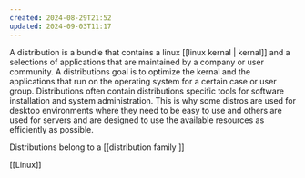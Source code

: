 ```yaml
---
created: 2024-08-29T21:52
updated: 2024-09-03T11:17
---
```

A distribution is a bundle that contains a linux [[linux kernal | kernal]] and a selections of applications that are maintained by a company or user community. A distributions goal is to optimize the kernal and the applications that run on the operating system for a certain case or user group. Distributions often contain distributions specific tools for software installation and system administration. This is why some distros are used for desktop environments where they need to be easy to use and others are used for servers and are designed to use the available resources as efficiently as possible. 

Distributions belong to a [[distribution family ]]

[[Linux]]